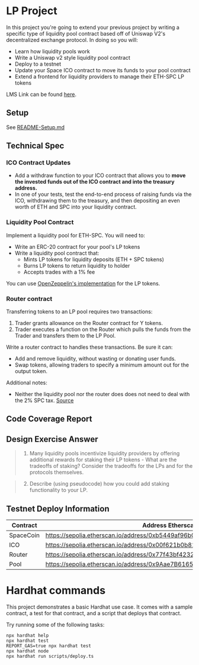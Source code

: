 # LP Project

In this project you're going to extend your previous project by writing a specific type of liquidity pool contract based off of Uniswap V2's decentralized exchange protocol. In doing so you will:

- Learn how liquidity pools work
- Write a Uniswap v2 style liquidity pool contract
- Deploy to a testnet
- Update your Space ICO contract to move its funds to your pool contract
- Extend a frontend for liquidity providers to manage their ETH-SPC LP tokens

LMS Link can be found [here](https://learn.0xmacro.com/training/project-lp/p/1).

## Setup

See [README-Setup.md](./README-Setup.md)

## Technical Spec

### ICO Contract Updates

- Add a withdraw function to your ICO contract that allows you to **move the invested funds out of the ICO contract and into the treasury address.**
- In one of your tests, test the end-to-end process of raising funds via the ICO, withdrawing them to the treasury, and then depositing an even worth of ETH and SPC into your liquidity contract.
<!-- TODO: PEDRO, DO NOT FORGET THE ABOVE!! -->

### Liquidity Pool Contract

Implement a liquidity pool for ETH-SPC. You will need to:

- Write an ERC-20 contract for your pool's LP tokens
- Write a liquidity pool contract that:
  - Mints LP tokens for liquidity deposits (ETH + SPC tokens)
  - Burns LP tokens to return liquidity to holder
  - Accepts trades with a 1% fee

You can use [OpenZeppelin's implementation](https://github.com/OpenZeppelin/openzeppelin-contracts/blob/master/contracts/token/ERC20/ERC20.sol) for the LP tokens.

### Router contract

Transferring tokens to an LP pool requires two transactions:

1. Trader grants allowance on the Router contract for Y tokens.
1. Trader executes a function on the Router which pulls the funds from the Trader and transfers them to the LP Pool.

Write a router contract to handles these transactions. Be sure it can:

- Add and remove liquidity, without wasting or donating user funds.
- Swap tokens, allowing traders to specify a minimum amount out for the output token.

Additional notes:

- Neither the liquidity pool nor the router does does not need to deal with the 2% SPC tax. [Source](https://discord.com/channels/870313767873962014/1068580094559408238/1070812008997462056)

## Code Coverage Report

<!-- Copy + paste your coverage report here before submitting your project -->
<!-- You can see how to generate a coverage report in the "Solidity Code Coverage" section located here: -->
<!-- https://learn.0xmacro.com/training/project-crowdfund/p/4 -->

## Design Exercise Answer

<!-- Answer the Design Exercise. -->
<!-- In your answer: (1) Consider the tradeoffs of your design, and (2) provide some pseudocode, or a diagram, to illustrate how one would get started. -->

> 1. Many liquidity pools incentivize liquidity providers by offering additional rewards for staking their LP tokens - What are the tradeoffs of staking? Consider the tradeoffs for the LPs and for the protocols themselves.

> 2. Describe (using pseudocode) how you could add staking functionality to your LP.

## Testnet Deploy Information

| Contract  | Address Etherscan Link                                                          |
| --------- | ------------------------------------------------------------------------------- |
| SpaceCoin | https://sepolia.etherscan.io/address/0xb5449af96bC7793266255342e832A3D2F25a2126 |
| ICO       | https://sepolia.etherscan.io/address/0x00f621b0b81827A7e1e58951C4F8C94383A3C42A |
| Router    | https://sepolia.etherscan.io/address/0x77f43bf423226a6e66D23C176cE03AF80b7988ac |
| Pool      | https://sepolia.etherscan.io/address/0x9Aae7B61653257e5DfF1535bA67aFFA7EB4BFe93 |

# Hardhat commands

This project demonstrates a basic Hardhat use case. It comes with a sample contract, a test for that contract, and a script that deploys that contract.

Try running some of the following tasks:

```shell
npx hardhat help
npx hardhat test
REPORT_GAS=true npx hardhat test
npx hardhat node
npx hardhat run scripts/deploy.ts
```
